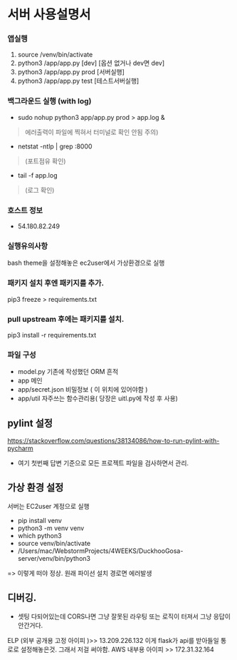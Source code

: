 # 서버 사용설명서

### 앱실행
1) source /venv/bin/activate
2) python3 /app/app.py [dev]  [옵션 없거나 dev면 dev]
3) python3 /app/app.py prod   [서버실행]
3) python3 /app/app.py test   [테스트서버실행]

### 백그라운드 실행 (with log)
* sudo nohup python3 app/app.py prod > app.log &
> 에러출력이 파일에 찍혀서 터미널로 확인 안됨 주의)    
* netstat -ntlp | grep :8000      
> (포트점유 확인)
* tail -f app.log   
> (로그 확인)

### 호스트 정보
* 54.180.82.249

### 실행유의사항
bash theme을 설정해놓은 ec2user에서 가상환경으로 실행

### 패키지 설치 후엔 패키지를 추가.
pip3 freeze > requirements.txt

### pull upstream 후에는 패키지를 설치.
pip3 install -r requirements.txt

### 파일 구성
- model.py 기존에 작성했던 ORM 흔적
- app 메인
- app/secret.json 비밀정보 ( 이 위치에 있어야함 )
- app/util 자주쓰는 함수관리용( 당장은 uitl.py에 작성 후 사용)

## pylint 설정
https://stackoverflow.com/questions/38134086/how-to-run-pylint-with-pycharm
- 여기 첫번째 답변 기준으로 모든 프로젝트 파일을 검사하면서 관리.


## 가상 환경 설정
서버는 EC2user 계정으로 실행
- pip install venv
- python3 -m venv venv
- which python3 
- source venv/bin/activate
- /Users/mac/WebstormProjects/4WEEKS/DuckhooGosa-server/venv/bin/python3

=> 이렇게 떠야 정상. 원래 파이선 설치 경로면 에러발생

## 디버깅.
- 셋팅 다되어있는데 CORS나면 그냥 잘못된 라우팅 또는 로직이 터져서 그냥 응답이 안간거다. 

ELP (외부 공개용 고정 아이피 )>>  13.209.226.132 이게 flask가 api를 받아들일 통로로 설정해놓은것. 그래서 저걸 써야함.
AWS 내부용 아이피 >> 172.31.32.164

